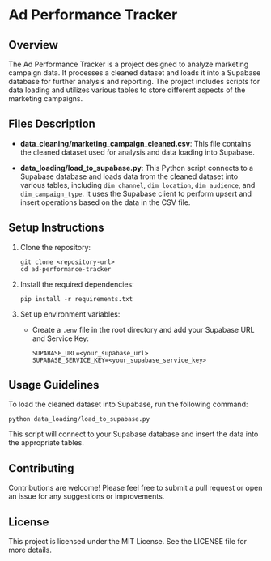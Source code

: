 # Ad Performance Tracker

## Overview
The Ad Performance Tracker is a project designed to analyze marketing campaign data. It processes a cleaned dataset and loads it into a Supabase database for further analysis and reporting. The project includes scripts for data loading and utilizes various tables to store different aspects of the marketing campaigns.

## Files Description
- **data_cleaning/marketing_campaign_cleaned.csv**: This file contains the cleaned dataset used for analysis and data loading into Supabase.
  
- **data_loading/load_to_supabase.py**: This Python script connects to a Supabase database and loads data from the cleaned dataset into various tables, including `dim_channel`, `dim_location`, `dim_audience`, and `dim_campaign_type`. It uses the Supabase client to perform upsert and insert operations based on the data in the CSV file.

## Setup Instructions
1. Clone the repository:
   ```
   git clone <repository-url>
   cd ad-performance-tracker
   ```

2. Install the required dependencies:
   ```
   pip install -r requirements.txt
   ```

3. Set up environment variables:
   - Create a `.env` file in the root directory and add your Supabase URL and Service Key:
     ```
     SUPABASE_URL=<your_supabase_url>
     SUPABASE_SERVICE_KEY=<your_supabase_service_key>
     ```

## Usage Guidelines
To load the cleaned dataset into Supabase, run the following command:
```
python data_loading/load_to_supabase.py
```

This script will connect to your Supabase database and insert the data into the appropriate tables.

## Contributing
Contributions are welcome! Please feel free to submit a pull request or open an issue for any suggestions or improvements.

## License
This project is licensed under the MIT License. See the LICENSE file for more details.